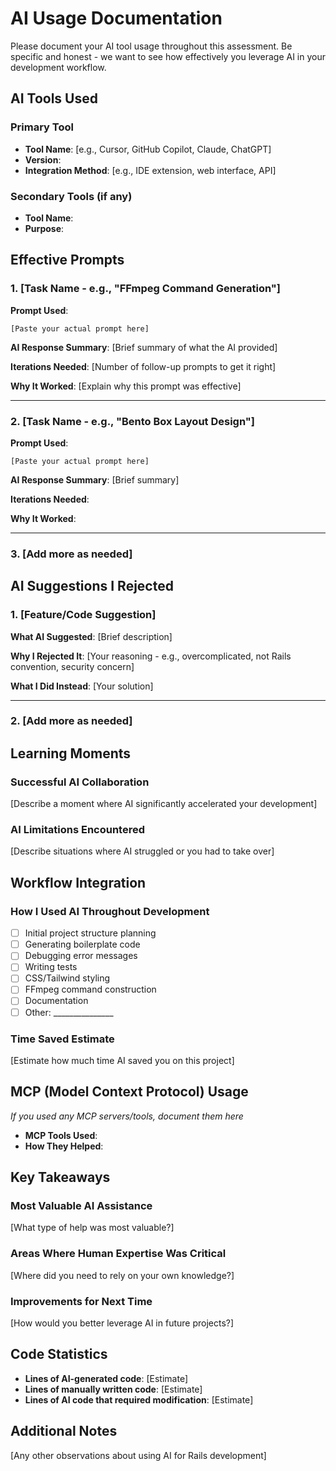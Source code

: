 # AI Usage Documentation

Please document your AI tool usage throughout this assessment. Be specific and honest - we want to see how effectively you leverage AI in your development workflow.

## AI Tools Used

### Primary Tool
- **Tool Name**: [e.g., Cursor, GitHub Copilot, Claude, ChatGPT]
- **Version**: 
- **Integration Method**: [e.g., IDE extension, web interface, API]

### Secondary Tools (if any)
- **Tool Name**: 
- **Purpose**: 

## Effective Prompts

### 1. [Task Name - e.g., "FFmpeg Command Generation"]
**Prompt Used**:
```
[Paste your actual prompt here]
```

**AI Response Summary**:
[Brief summary of what the AI provided]

**Iterations Needed**: [Number of follow-up prompts to get it right]

**Why It Worked**:
[Explain why this prompt was effective]

---

### 2. [Task Name - e.g., "Bento Box Layout Design"]
**Prompt Used**:
```
[Paste your actual prompt here]
```

**AI Response Summary**:
[Brief summary]

**Iterations Needed**: 

**Why It Worked**:

---

### 3. [Add more as needed]

## AI Suggestions I Rejected

### 1. [Feature/Code Suggestion]
**What AI Suggested**:
[Brief description]

**Why I Rejected It**:
[Your reasoning - e.g., overcomplicated, not Rails convention, security concern]

**What I Did Instead**:
[Your solution]

---

### 2. [Add more as needed]

## Learning Moments

### Successful AI Collaboration
[Describe a moment where AI significantly accelerated your development]

### AI Limitations Encountered
[Describe situations where AI struggled or you had to take over]

## Workflow Integration

### How I Used AI Throughout Development
- [ ] Initial project structure planning
- [ ] Generating boilerplate code
- [ ] Debugging error messages
- [ ] Writing tests
- [ ] CSS/Tailwind styling
- [ ] FFmpeg command construction
- [ ] Documentation
- [ ] Other: _______________

### Time Saved Estimate
[Estimate how much time AI saved you on this project]

## MCP (Model Context Protocol) Usage
*If you used any MCP servers/tools, document them here*

- **MCP Tools Used**: 
- **How They Helped**: 

## Key Takeaways

### Most Valuable AI Assistance
[What type of help was most valuable?]

### Areas Where Human Expertise Was Critical
[Where did you need to rely on your own knowledge?]

### Improvements for Next Time
[How would you better leverage AI in future projects?]

## Code Statistics
- **Lines of AI-generated code**: [Estimate]
- **Lines of manually written code**: [Estimate]
- **Lines of AI code that required modification**: [Estimate]

## Additional Notes
[Any other observations about using AI for Rails development]